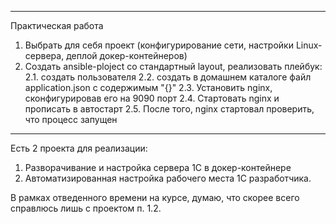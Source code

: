 ----

Практическая работа

1. Выбрать для себя проект (конфигурирование сети, настройки Linux-сервера, деплой докер-контейнеров)
2. Создать ansible-ploject со стандартный layout, реализовать плейбук:
2.1. создать пользователя
2.2. создать в домашнем каталоге файл application.json с содержимым "{}"
2.3. Установить nginx, сконфигурировав его на 9090 порт
2.4. Стартовать nginx и прописать в автостарт
2.5. После того, nginx стартовал проверить, что процесс запущен

----

Есть 2 проекта для реализации:
1. Разворачивание и настройка сервера 1С в докер-контейнере
2. Автоматизированная настройка рабочего места 1С разработчика.

В рамках отведенного времени на курсе, думаю, что скорее всего справлюсь лишь с проектом п. 1.2.

